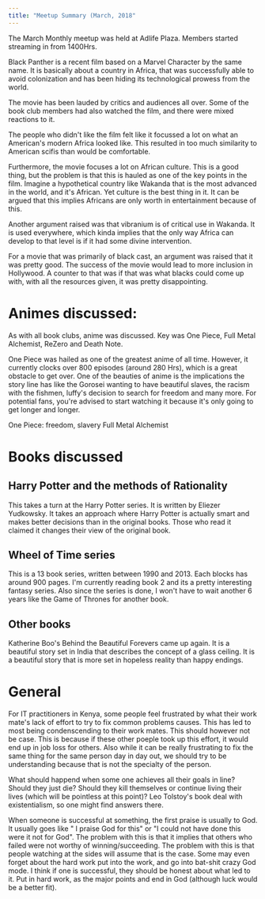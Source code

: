```yaml
---
title: "Meetup Summary (March, 2018"
---
```


The March Monthly meetup was held at Adlife Plaza. Members started
streaming in from 1400Hrs.

Black Panther is a recent film based on a Marvel Character by the
same name. It is basically about a country in Africa, that was
successfully able to avoid colonization and has been hiding its
technological prowess from the world.

The movie has been lauded by critics and audiences all over. Some
of the book club members had also watched the film, and there were
mixed reactions to it.

The people who didn't like the film felt like it focussed a lot
on what an American's modern Africa looked like. This resulted in
too much similarity to American scifis than would be comfortable.

Furthermore, the movie focuses a lot on African culture. This is a
good thing, but the problem is that this is hauled as one of the
key points in the film. Imagine a hypothetical country like
Wakanda that is the most advanced in the world, and it's African.
Yet culture is the best thing in it. It can be argued that this
implies Africans are only worth in entertainment because of this.

Another argument raised was that vibranium is of critical use in
Wakanda. It is used everywhere, which kinda implies that the only
way Africa can develop to that level is if it had some divine
intervention.

For a movie that was primarily of black cast, an argument was
raised that it was pretty good. The success of the movie would
lead to more inclusion in Hollywood. A counter to that was if that
was what blacks could come up with, with all the resources given,
it was pretty disappointing.

# Animes discussed:

As with all book clubs, anime was discussed. Key was One Piece,
Full Metal Alchemist, ReZero and Death Note.

One Piece was hailed as one of the greatest anime of all time.
However, it currently clocks over 800 episodes (around 280 Hrs),
which is a great obstacle to get over. One of the beauties of
anime is the implications the story line has like the Gorosei
wanting to have beautiful slaves, the racism with the fishmen,
luffy's decision to search for freedom and many more. For
potential fans, you're advised to start watching it because it's
only going to get longer and longer.

One Piece: freedom, slavery
Full Metal Alchemist

# Books discussed

## Harry Potter and the methods of Rationality
This takes a turn at the Harry Potter series. It is written by
Eliezer Yudkowsky. It takes an approach where Harry Potter is
actually smart and makes better decisions than in the original
books. Those who read it claimed it changes their view of the
original book.

## Wheel of Time series
This is a 13 book series, written between 1990 and 2013. Each
blocks has around 900 pages. I'm currently reading book 2 and its
a pretty interesting fantasy series. Also since the series is
done, I won't have to wait another 6 years like the Game of
Thrones for another book.

## Other books

Katherine Boo's Behind the Beautiful Forevers came up again. It is
a beautiful story set in India that describes the concept of a
glass ceiling. It is a beautiful story that is more set in
hopeless reality than happy endings.

# General
For IT practitioners in Kenya, some people feel frustrated by what
their work mate's lack of effort to try to fix common problems
causes. This has led to most being condenscending to their work
mates. This should however not be case. This is because if these
other poeple took up this effort, it would end up in job loss for
others. Also while it can be really frustrating to fix the same
thing for the same person day in day out, we should try to be
understanding because that is not the specialty of the person.

What should happend when some one achieves all their goals in
line? Should they just die? Should they kill themselves or
continue living their lives (which will be pointless at this
point)? Leo Tolstoy's book deal with existentialism, so one might
find answers there.

When someone is successful at something, the first praise is
usually to God. It usually goes like " I praise God for this" or
"I could not have done this were it not for God". The problem with
this is that it implies that others who failed were not worthy of
winning/succeeding. The problem with this is that people watching
at the sides will assume that is the case. Some may even forget
about the hard work put into the work, and go into bat-shit crazy
God mode. I think if one is successful, they should be honest
about what led to it. Put in hard work, as the major points and
end in God (although luck would be a better fit).
<!-- Religion and Society: What are the consequences of someone -->
<!-- praising God as the only reason for their success? This causes -->
<!-- people to forget that s/he worked hard to get their and focussed -->
<!-- their efforts on prayer. -->
